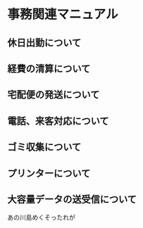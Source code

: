 # 事務関連マニュアル
## 休日出勤について
## 経費の清算について
## 宅配便の発送について
## 電話、来客対応について
## ゴミ収集について
## プリンターについて
## 大容量データの送受信について

あの川島めくそったれが